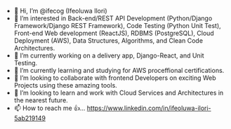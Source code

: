 - 👋 Hi, I’m @ifecog (Ifeoluwa Ilori)
- 👀 I’m interested in Back-end/REST API Development (Python/Django Framework/Django REST Framework), Code Testing (Python Unit Test), Front-end Web development (ReactJS), RDBMS (PostgreSQL), Cloud Deployment (AWS), Data Structures, Algorithms, and Clean Code Architectures.
- 🌱 I’m currently working on a delivery app, Django-React, and Unit Testing.
- 🌱 I’m currently learning and studying for AWS proceffional certifications.
- 💞️ I’m looking to collaborate with frontend Developers on exciting Web Projects using these amazing tools.
- 💞️ I’m looking to learn and work with Cloud Services and Architectures in the nearest future.
- 📫 How to reach me 👍... https://www.linkedin.com/in/ifeoluwa-ilori-5ab219149

<!---
ifecog/ifecog is a ✨ special ✨ repository because its `README.md` (this file) appears on your GitHub profile.
You can click the Preview link to take a look at your changes.
--->
